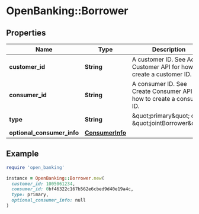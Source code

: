 # OpenBanking::Borrower

## Properties

| Name | Type | Description | Notes |
| ---- | ---- | ----------- | ----- |
| **customer_id** | **String** | A customer ID. See Add Customer API for how to create a customer ID. |  |
| **consumer_id** | **String** | A consumer ID. See Create Consumer API for how to create a consumer ID. |  |
| **type** | **String** | \&quot;primary\&quot; or \&quot;jointBorrower\&quot; |  |
| **optional_consumer_info** | [**ConsumerInfo**](ConsumerInfo.md) |  | [optional] |

## Example

```ruby
require 'open_banking'

instance = OpenBanking::Borrower.new(
  customer_id: 1005061234,
  consumer_id: 0bf46322c167b562e6cbed9d40e19a4c,
  type: primary,
  optional_consumer_info: null
)
```

